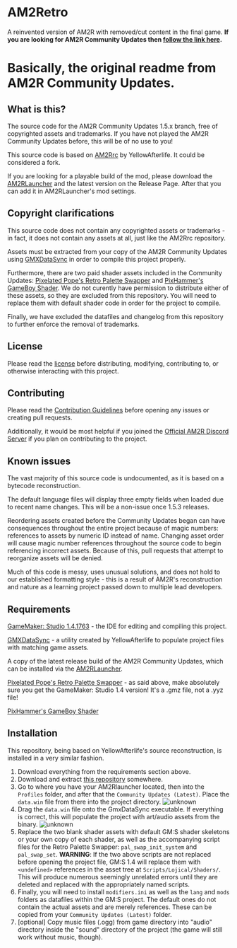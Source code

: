# AM2Retro

A reinvented version of AM2R with removed/cut content in the final game. **If you are looking for AM2R Community Updates then [follow the link here](https://github.com/AM2R-Community-Developers/AM2R-Community-Updates).**

# Basically, the original readme from AM2R Community Updates.

## What is this?
The source code for the AM2R Community Updates 1.5.x branch, free of copyrighted assets and trademarks. 
If you have not played the AM2R Community Updates before, this will be of no use to you!

This source code is based on [AM2Rrc](https://gitlab.com/yellowafterlife/AM2Rrc) by YellowAfterlife. It could be considered a fork.

If you are looking for a playable build of the mod, please download the [AM2RLauncher](https://www.reddit.com/r/AM2R/comments/me73i2/am2rlauncher_20_release_now_with_linux_support/) and the latest version on the Release Page. After that you can add it in AM2RLauncher's mod settings.

## Copyright clarifications
This source code does not contain any copyrighted assets or trademarks - in fact, it does not contain any assets at all, just like the AM2Rrc repository.

Assets must be extracted from your copy of the AM2R Community Updates using [GMXDataSync](https://github.com/YAL-GameMaker-Tools/GmxDataSync/blob/master/Executable/GmxDataSync.exe) in order to compile this project properly.

Furthermore, there are two paid shader assets included in the Community Updates: [Pixelated Pope's Retro Palette Swapper](https://pixelatedpope.itch.io/retro-palette-swapper) and [PixHammer's GameBoy Shader](https://pixhammer.itch.io/gameboy-shader). We do not curently have permission to distribute either of these assets, so they are excluded from this repository. You will need to replace them with default shader code in order for the project to compile.

Finally, we have excluded the datafiles and changelog from this repository to further enforce the removal of trademarks.

## License
Please read the [license](https://github.com/Nero260/AM2Retro/blob/main/LICENSE) before distributing, modifying, contributing to, or otherwise interacting with this project.

## Contributing
Please read the [Contribution Guidelines](https://github.com/Nero260/AM2Retro/blob/main/CONTRIBUTING.md) before opening any issues or creating pull requests.

Additionally, it would be most helpful if you joined the [Official AM2R Discord Server](https://discord.com/invite/HAeG8spkSu) if you plan on contributing to the project.

## Known issues
The vast majority of this source code is undocumented, as it is based on a bytecode reconstruction.

The default language files will display three empty fields when loaded due to recent name changes. This will be a non-issue once 1.5.3 releases.

Reordering assets created before the Community Updates began can have consequences throughout the entire project because of magic numbers: references to assets by numeric ID instead of name. Changing asset order will cause magic number references throughout the source code to begin referencing incorrect assets. Because of this, pull requests that attempt to reorganize assets will be denied.

Much of this code is messy, uses unusual solutions, and does not hold to our established formatting style - this is a result of AM2R's reconstruction and nature as a learning project passed down to multiple lead developers.

## Requirements
[GameMaker: Studio 1.4.1763](https://store.yoyogames.com/downloads/gm-studio/GMStudio-Installer-1.4.1763.exe) - the IDE for editing and compiling this project.

[GMXDataSync](https://raw.githubusercontent.com/YAL-GameMaker-Tools/GmxDataSync/master/Executable/GmxDataSync.exe) - a utility created by YellowAfterlife to populate project files with matching game assets.

A copy of the latest release build of the AM2R Community Updates, which can be installed via the [AM2RLauncher](https://www.reddit.com/r/AM2R/comments/me73i2/am2rlauncher_20_release_now_with_linux_support/).

[Pixelated Pope's Retro Palette Swapper](https://pixelatedpope.itch.io/retro-palette-swapper) - as said above, make absolutely sure you get the GameMaker: Studio 1.4 version! It's a .gmz file, not a .yyz file!

[PixHammer's GameBoy Shader](https://pixhammer.itch.io/gameboy-shader)

## Installation
This repository, being based on YellowAfterlife's source reconstruction, is installed in a very similar fashion.

1. Download everything from the requirements section above.
2. Download and extract [this repository](https://github.com/Nero260/AM2Retro/archive/refs/heads/main.zip) somewhere.
3. Go to where you have your AM2Rlauncher located, then into the `Profiles` folder, and after that the `Community Updates (Latest)`. Place the `data.win` file from there into the project directory.
![unknown](https://cdn.discordapp.com/attachments/509717926807601182/841708939980570655/unknown.png)
4. Drag the `data.win` file onto the GmxDataSync executable. If everything is correct, this will populate the project with art/audio assets from the binary.
![unknown](https://cdn.discordapp.com/attachments/509717926807601182/841709919542706176/unknown.png)
5. Replace the two blank shader assets with default GM:S shader skeletons or your own copy of each shader, as well as the accompanying script files for the Retro Palette Swapper: `pal_swap_init_system` and `pal_swap_set`. **WARNING**: If the two above scripts are not replaced before opening the project file, GM:S 1.4 will replace them with `<undefined>` references in the asset tree at `Scripts/Lojical/Shaders/`. This will produce numerous seemingly unrelated errors until they are deleted and replaced with the appropriately named scripts.
6. Finally, you will need to install `modifiers.ini` as well as the `lang` and `mods` folders as datafiles within the GM:S project. The default ones do not contain the actual assets and are merely references. These can be copied from your `Community Updates (Latest)` folder.
7. [optional] Copy music files (.ogg) from game directory into "audio" directory inside the "sound" directory of the project (the game will still work without music, though).
